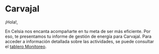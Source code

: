 # Carvajal

¡Hola!,

En Celsia nos encanta acompañarte en tu meta de ser más eficiente. Por eso, te presentamos tu informe de gestión de energía para Carvajal. Para acceder a información detallada sobre las actividades, se puede consultar el [tablero Monitoreo](https://celsia.iot.ubidots.com/app/dashboards/643800cfc518e42f2025360e).


```{tableofcontents}
```
